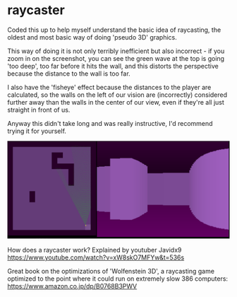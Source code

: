 # raycaster

Coded this up to help myself understand the basic idea of raycasting,
the oldest and most basic way of doing 'pseudo 3D' graphics.

This way of doing it is not only terribly inefficient but also
incorrect - if you zoom in on the screenshot, you can see the green
wave at the top is going 'too deep', too far before it hits the wall,
and this distorts the perspective because the distance to the wall is
too far.

I also have the 'fisheye' effect because the distances to the player
are calculated, so the walls on the left of our vision are
(incorrectly) considered further away than the walls in the center
of our view, even if they're all just straight in front of us.

Anyway this didn't take long and was really instructive, I'd recommend
trying it for yourself.

![Fisheye effect](screenshot/fisheye.png)



How does a raycaster work? Explained by youtuber Javidx9
https://www.youtube.com/watch?v=xW8skO7MFYw&t=536s

Great book on the optimizations of 'Wolfenstein 3D', a raycasting game
optimized to the point where it could run on extremely slow 386 computers:
https://www.amazon.co.jp/dp/B0768B3PWV
